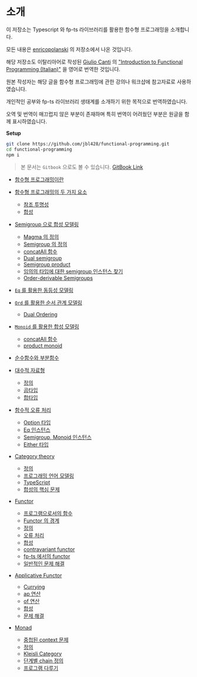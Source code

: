 # 소개

이 저장소는 Typescript 와 fp-ts 라이브러리를 활용한 함수형 프로그래밍을 소개합니다.

모든 내용은 [enricopolanski](https://github.com/enricopolanski/functional-programming) 의 저장소에서 나온 것입니다.

해당 저장소도 이탈리아어로 작성된 [Giulio Canti](https://gcanti.github.io/about.html) 의 ["Introduction to Functional Programming (Italian)"](https://github.com/gcanti/functional-programming) 을 영어로 번역한 것입니다.

원본 작성자는 해당 글을 함수형 프로그래밍에 관한 강의나 워크샵에 참고자료로 사용하였습니다.

개인적인 공부와 fp-ts 라이브러리 생태계를 소개하기 위한 목적으로 번역하였습니다.

오역 및 번역이 매끄럽지 않은 부분이 존재하며 특히 번역이 어려웠던 부분은 원글을 함께 표시하였습니다.

**Setup**

```sh
git clone https://github.com/jbl428/functional-programming.git
cd functional-programming
npm i
```

> 본 문서는 `Gitbook` 으로도 볼 수 있습니다.
> [GitBook Link](https://jbl428.gitbook.io/typescript-fp-ts)

* [함수형 프로그래밍이란](src/what-is-fp/README.md)

* [함수형 프로그래밍의 두 가지 요소](src/two-pillar-of-fp/README.md)
    * [참조 투명성](src/two-pillar-of-fp/referential-transparency.md)
    * [합성](src/two-pillar-of-fp/composition.md)

* [Semigroup 으로 합성 모델링](src/semigroup-modeling/README.md)
    * [Magma 의 정의](src/semigroup-modeling/magma.md)
    * [Semigroup 의 정의](src/semigroup-modeling/semigroup.md)
    * [concatAll 함수](src/semigroup-modeling/concat-all.md)
    * [Dual semigroup](src/semigroup-modeling/dual-semigroup.md)
    * [Semigroup product](src/semigroup-modeling/semigroup-product.md)
    * [임의의 타입에 대한 semigroup 인스턴스 찾기](src/semigroup-modeling/find-semigroup.md)
    * [Order-derivable Semigroups](src/semigroup-modeling/order-derivable-semigroup.md)

* [`Eq` 를 활용한 동등성 모델링](src/eq-modeling/README.md)

* [`Ord` 를 활용한 순서 관계 모델링](src/ord-modeling/README.md)
    * [Dual Ordering](src/ord-modeling/dual-ordering.md)

* [`Monoid` 를 활용한 합성 모델링](src/monoid-modeling/README.md)
    * [concatAll 함수](src/monoid-modeling/concat-all.md)
    * [product monoid](src/monoid-modeling/product-monoid.md)

* [순수함수와 부분함수](src/pure-and-partial-functions/README.md)

* [대수적 자료형](src/algebraic-data-types/README.md)
    * [정의](src/algebraic-data-types/adt.md)
    * [곱타입](src/algebraic-data-types/product-types.md)
    * [합타입](src/algebraic-data-types/sum-types.md)

* [함수적 오류 처리](src/functional-error-handling/README.md)
    * [Option 타입](src/functional-error-handling/option.md)
    * [Eq 인스턴스](src/functional-error-handling/eq.md)
    * [Semigroup, Monoid 인스턴스](src/functional-error-handling/semigroup-monoid.md)
    * [Either 타입](src/functional-error-handling/either.md)

* [Category theory](src/category-theory/README.md)
    * [정의](src/category-theory/definition.md)
    * [프로그래밍 언어 모델링](src/category-theory/modeling-programming-languages.md)
    * [TypeScript](src/category-theory/typescript.md)
    * [합성의 핵심 문제](src/category-theory/composition-core-problem.md)

* [Functor](src/functor/README.md)
    * [프로그램으로서의 함수](src/functor/functions-as-programs.md)
    * [Functor 의 경계](src/functor/boundary-of-functor.md)
    * [정의](src/functor/definition.md)
    * [오류 처리](src/functor/error-handling.md)
    * [합성](src/functor/compose.md)
    * [contravariant functor](src/functor/contravariant-functor.md)
    * [fp-ts 에서의 functor](src/functor/functor-in-fp-ts.md)
    * [일반적인 문제 해결](src/functor/solve-general-problem.md)

* [Applicative Functor](src/applicative-functor/README.md)
    * [Currying](src/applicative-functor/Currying.md)
    * [ap 연산](src/applicative-functor/ap.md)
    * [of 연산](src/applicative-functor/of.md)
    * [합성](src/applicative-functor/compose.md)
    * [문제 해결](src/applicative-functor/solve-general-problem.md)

* [Monad](src/monad/README.md)
    * [중첩된 context 문제](src/monad/nested-context-problem.md)
    * [정의](src/monad/definition.md)
    * [Kleisli Category](src/monad/kleisli-category.md)
    * [단계별 chain 정의](src/monad/defining-chain.md)
    * [프로그램 다루기](src/monad/manipulating-program.md)
